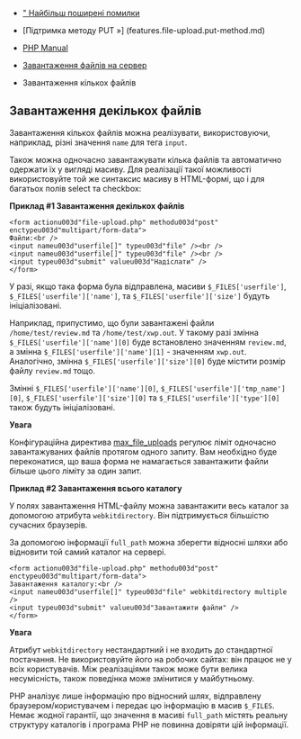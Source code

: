 -   [" Найбільш поширені
помилки](features.file-upload.common-pitfalls.md)
- [Підтримка методу PUT »] (features.file-upload.put-method.md)

- [PHP Manual](index.md)
- [Завантаження файлів на сервер](features.file-upload.md)
- Завантаження кількох файлів

## Завантаження декількох файлів

Завантаження кількох файлів можна реалізувати, використовуючи, наприклад,
різні значення `name` для тега `input`.

Також можна одночасно завантажувати кілька файлів та автоматично
одержати їх у вигляді масиву. Для реалізації такої можливості використовуйте
той же синтаксис масиву в HTML-формі, що і для багатьох полів
select та checkbox:

**Приклад #1 Завантаження декількох файлів**

```htmlcode
<form actionu003d"file-upload.php" methodu003d"post" enctypeu003d"multipart/form-data">
Файли:<br />
<input nameu003d"userfile[]" typeu003d"file" /><br />
<input nameu003d"userfile[]" typeu003d"file" /><br />
<input typeu003d"submit" valueu003d"Надіслати" />
</form>
````

У разі, якщо така форма була відправлена, масиви
`$_FILES['userfile']`, `$_FILES['userfile']['name']`, та
`$_FILES['userfile']['size']` будуть ініціалізовані.

Наприклад, припустимо, що були завантажені файли `/home/test/review.md`
та `/home/test/xwp.out`. У такому разі змінна
`$_FILES['userfile']['name'][0]` буде встановлено значенням
`review.md`, а змінна `$_FILES['userfile']['name'][1]` - значенням
`xwp.out`. Аналогічно, змінна `$_FILES['userfile']['size'][0]` буде
містити розмір файлу `review.md` тощо.

Змінні `$_FILES['userfile']['name'][0]`,
`$_FILES['userfile']['tmp_name'][0]`, `$_FILES['userfile']['size'][0]` та
`$_FILES['userfile']['type'][0]` також будуть ініціалізовані.

**Увага**

Конфігураційна директива
[max_file_uploads](ini.core.md#ini.max-file-uploads) регулює ліміт
одночасно завантажуваних файлів протягом одного запиту. Вам необхідно
буде переконатися, що ваша форма не намагається завантажити файли більше
цього ліміту за один запит.

**Приклад #2 Завантаження всього каталогу**

У полях завантаження HTML-файлу можна завантажити весь каталог за допомогою
атрибута `webkitdirectory`. Він підтримується більшістю сучасних
браузерів.

За допомогою інформації `full_path` можна зберегти відносні шляхи або
відновити той самий каталог на сервері.

```htmlcode
<form actionu003d"file-upload.php" methodu003d"post" enctypeu003d"multipart/form-data">
Завантаження каталогу:<br />
<input nameu003d"userfile[]" typeu003d"file" webkitdirectory multiple />
<input typeu003d"submit" valueu003d"Завантажити файли" />
</form>
````

**Увага**

Атрибут `webkitdirectory` нестандартний і не входить до стандартної
постачання. Не використовуйте його на робочих сайтах: він працює не у всіх
користувачів. Між реалізаціями також може бути велика
несумісність, також поведінка може змінитися у майбутньому.

PHP аналізує лише інформацію про відносний шлях, відправлену
браузером/користувачем і передає цю інформацію в масив
`$_FILES`. Немає жодної гарантії, що значення в масиві `full_path`
містять реальну структуру каталогів і програма PHP не повинна
довіряти цій інформації.

